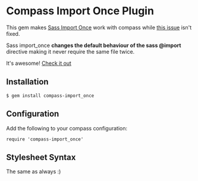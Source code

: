 # Compass Import Once Plugin

This gem makes [Sass Import Once][sass-import_once] work with compass while 
[this issue](https://github.com/chriseppstein/compass/pull/1140) isn't fixed.

Sass import_once **changes the default behaviour of the sass @import** directive making it never require the same file twice.

It's awesome! [Check it out][sass-import_once]

## Installation

    $ gem install compass-import_once

## Configuration

Add the following to your compass configuration:

    require 'compass-import_once'

## Stylesheet Syntax

The same as always :)

[sass-import_once]: https://github.com/theblacksmith/sass-import_once
